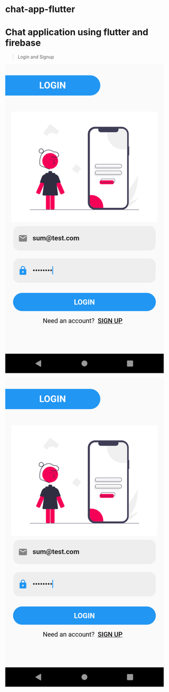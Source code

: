 # chat-app-flutter
# Chat application using flutter and firebase

>Login and Signup

<p align="center">
<img align="center" src="https://github.com/SumanthGaneshan/chat-app-flutter/blob/main/screenshots/Screenshot_1667566616.png">
</p>

<p align="center">
<img align="center" src="https://github.com/SumanthGaneshan/chat-app-flutter/blob/main/screenshots/Screenshot_1667566616.png">
</p>
